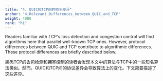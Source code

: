 ```yaml
---
title: "4. QUIC和TCP间的相关差异"
anchor: "4_Relevant_Differences_between_QUIC_and_TCP"
weight: 4000
rank: "h1"
---
```


Readers familiar with TCP's loss detection and congestion control will find algorithms here that parallel well-known TCP ones. However, protocol differences between QUIC and TCP contribute to algorithmic differences. These protocol differences are briefly described below.

熟悉TCP的丢包检测和拥塞控制的读者会发现本文中的算法与TCP中的一些知名算法类似。然而，QUIC和TCP间的协议差异会导致算法上的变化。下文简要描述了这些差异。
